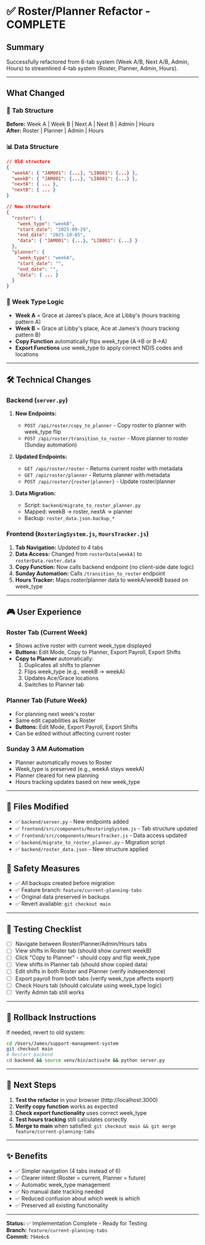 # ✅ Roster/Planner Refactor - COMPLETE

## Summary
Successfully refactored from 6-tab system (Week A/B, Next A/B, Admin, Hours) to streamlined 4-tab system (Roster, Planner, Admin, Hours).

---

## What Changed

### 🎯 **Tab Structure**
**Before:** Week A | Week B | Next A | Next B | Admin | Hours  
**After:** Roster | Planner | Admin | Hours

### 📊 **Data Structure**
```json
// Old structure
{
  "weekA": { "JAM001": {...}, "LIB001": {...} },
  "weekB": { "JAM001": {...}, "LIB001": {...} },
  "nextA": { ... },
  "nextB": { ... }
}

// New structure
{
  "roster": {
    "week_type": "weekB",
    "start_date": "2025-09-29",
    "end_date": "2025-10-05",
    "data": { "JAM001": {...}, "LIB001": {...} }
  },
  "planner": {
    "week_type": "weekA",
    "start_date": "",
    "end_date": "",
    "data": { ... }
  }
}
```

### 🔄 **Week Type Logic**
- **Week A** = Grace at James's place, Ace at Libby's (hours tracking pattern A)
- **Week B** = Grace at Libby's place, Ace at James's (hours tracking pattern B)
- **Copy Function** automatically flips week_type (A→B or B→A)
- **Export Functions** use week_type to apply correct NDIS codes and locations

---

## 🛠️ Technical Changes

### Backend (`server.py`)
1. **New Endpoints:**
   - `POST /api/roster/copy_to_planner` - Copy roster to planner with week_type flip
   - `POST /api/roster/transition_to_roster` - Move planner to roster (Sunday automation)

2. **Updated Endpoints:**
   - `GET /api/roster/roster` - Returns current roster with metadata
   - `GET /api/roster/planner` - Returns planner with metadata
   - `POST /api/roster/{roster|planner}` - Update roster/planner

3. **Data Migration:**
   - Script: `backend/migrate_to_roster_planner.py`
   - Mapped: weekB → roster, nextA → planner
   - Backup: `roster_data.json.backup_*`

### Frontend (`RosteringSystem.js`, `HoursTracker.js`)
1. **Tab Navigation:** Updated to 4 tabs
2. **Data Access:** Changed from `rosterData[weekA]` to `rosterData.roster.data`
3. **Copy Function:** Now calls backend endpoint (no client-side date logic)
4. **Sunday Automation:** Calls `/transition_to_roster` endpoint
5. **Hours Tracker:** Maps roster/planner data to weekA/weekB based on week_type

---

## 🎮 **User Experience**

### Roster Tab (Current Week)
- Shows active roster with current week_type displayed
- **Buttons:** Edit Mode, Copy to Planner, Export Payroll, Export Shifts
- **Copy to Planner** automatically:
  1. Duplicates all shifts to planner
  2. Flips week_type (e.g., weekB → weekA)
  3. Updates Ace/Grace locations
  4. Switches to Planner tab

### Planner Tab (Future Week)
- For planning next week's roster
- Same edit capabilities as Roster
- **Buttons:** Edit Mode, Export Payroll, Export Shifts
- Can be edited without affecting current roster

### Sunday 3 AM Automation
- Planner automatically moves to Roster
- Week_type is preserved (e.g., weekA stays weekA)
- Planner cleared for new planning
- Hours tracking updates based on new week_type

---

## 📂 **Files Modified**
- ✅ `backend/server.py` - New endpoints added
- ✅ `frontend/src/components/RosteringSystem.js` - Tab structure updated
- ✅ `frontend/src/components/HoursTracker.js` - Data access updated
- ✅ `backend/migrate_to_roster_planner.py` - Migration script
- ✅ `backend/roster_data.json` - New structure applied

## 🔐 **Safety Measures**
- ✅ All backups created before migration
- ✅ Feature branch: `feature/current-planning-tabs`
- ✅ Original data preserved in backups
- ✅ Revert available: `git checkout main`

---

## 🧪 **Testing Checklist**
- [ ] Navigate between Roster/Planner/Admin/Hours tabs
- [ ] View shifts in Roster tab (should show current weekB)
- [ ] Click "Copy to Planner" - should copy and flip week_type
- [ ] View shifts in Planner tab (should show copied data)
- [ ] Edit shifts in both Roster and Planner (verify independence)
- [ ] Export payroll from both tabs (verify week_type affects export)
- [ ] Check Hours tab (should calculate using week_type logic)
- [ ] Verify Admin tab still works

---

## 🔄 **Rollback Instructions**
If needed, revert to old system:
```bash
cd /Users/James/support-management-system
git checkout main
# Restart backend
cd backend && source venv/bin/activate && python server.py
```

---

## 📝 **Next Steps**
1. **Test the refactor** in your browser (http://localhost:3000)
2. **Verify copy function** works as expected
3. **Check export functionality** uses correct week_type
4. **Test hours tracking** still calculates correctly
5. **Merge to main** when satisfied: `git checkout main && git merge feature/current-planning-tabs`

---

## ✨ **Benefits**
- ✅ Simpler navigation (4 tabs instead of 6)
- ✅ Clearer intent (Roster = current, Planner = future)
- ✅ Automatic week_type management
- ✅ No manual date tracking needed
- ✅ Reduced confusion about which week is which
- ✅ Preserved all existing functionality

---

**Status:** ✅ Implementation Complete - Ready for Testing  
**Branch:** `feature/current-planning-tabs`  
**Commit:** `794e6c6`

